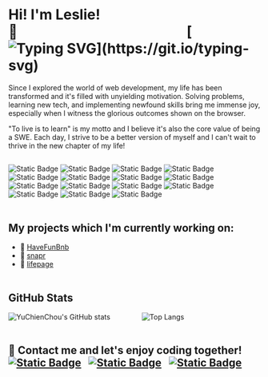 # Hi! I'm Leslie! 👋&nbsp;&nbsp;&nbsp;&nbsp;&nbsp;&nbsp;&nbsp;&nbsp;&nbsp;&nbsp;&nbsp;&nbsp;&nbsp;&nbsp;&nbsp;&nbsp;&nbsp;&nbsp;&nbsp;&nbsp;&nbsp;&nbsp;&nbsp;&nbsp;&nbsp;&nbsp;&nbsp;&nbsp;&nbsp;&nbsp;&nbsp;&nbsp;&nbsp;&nbsp;&nbsp;&nbsp;&nbsp;&nbsp;&nbsp;&nbsp;&nbsp;&nbsp;&nbsp;&nbsp;&nbsp;&nbsp;&nbsp;&nbsp;&nbsp;&nbsp;&nbsp;[![Typing SVG](https://readme-typing-svg.demolab.com?font=Fira+Code&size=16&duration=3000&pause=800&vCenter=true&width=300&height=20&lines=Welcom+to+my+github!;Let's+enjoy+coding+together!)](https://git.io/typing-svg)
Since I explored the world of web development, my life has been transformed and it's filled with unyielding motivation. Solving problems, learning new tech, and implementing newfound skills bring me immense joy, especially when I witness the glorious outcomes shown on the browser.

"To live is to learn" is my motto and I believe it's also the core value of being a SWE. Each day, I strive to be a better version of myself and I can't wait to thrive in the new chapter of my life!

## 
![Static Badge](https://img.shields.io/badge/JavaScript-%23F7DF1E?style=flat&logo=javascript&logoColor=%23FFFFFF&color=%23F7DF1E)
![Static Badge](https://img.shields.io/badge/Python-%2336B1A6?logo=Python)
![Static Badge](https://img.shields.io/badge/React-%235AC7E4?logo=React)
![Static Badge](https://img.shields.io/badge/Redux-%236D45AC?logo=Redux)
![Static Badge](https://img.shields.io/badge/Flask-%239E9E9E?logo=flask)
![Static Badge](https://img.shields.io/badge/Express-%23E77436?logo=express)
![Static Badge](https://img.shields.io/badge/Sequelize-%23C1A5C3?logo=sequelize)
![Static Badge](https://img.shields.io/badge/Sqlalchemy-%2392A15F)
![Static Badge](https://img.shields.io/badge/AWS%20S3-%230856A1?logo=Amazon%20S3)
![Static Badge](https://img.shields.io/badge/HTML5-%23CC5131?logo=html5&logoColor=%23FFFFFF)
![Static Badge](https://img.shields.io/badge/CSS3-%233B85B7?logo=css3)
![Static Badge](https://img.shields.io/badge/npm-%237BB832?logo=npm)
![Static Badge](https://img.shields.io/badge/node.js-%23254F25?logo=node.js)
![Static Badge](https://img.shields.io/badge/Git-%23B6B9AB?logo=git)
![Static Badge](https://img.shields.io/badge/Visual%20Studio-%233A8EC3?logo=visual%20studio)
<br></br>
## My projects which I'm currently working on:
- 📂 [HaveFunBnb](https://have-fun-bnb.onrender.com/) &nbsp;&nbsp;&nbsp;&nbsp;&nbsp;
- 📂 [snapr](https://snapr.onrender.com/) &nbsp;&nbsp;&nbsp;&nbsp;&nbsp;
- 📂 [lifepage](https://lifepage.onrender.com/)
<br></br>
## GitHub Stats
 ![YuChienChou's GitHub stats](https://github-readme-stats.vercel.app/api?username=YuChienChou&show_icons=true&theme=radical&hide=contribs)&nbsp;&nbsp;&nbsp;&nbsp;&nbsp;&nbsp;&nbsp;&nbsp;&nbsp;&nbsp;&nbsp;&nbsp;&nbsp;&nbsp;&nbsp;&nbsp;![Top Langs](https://github-readme-stats.vercel.app/api/top-langs/?username=YuChienChou&layout=compact)
<br></br>
## 
<h2>
🙌 Contact me and let's enjoy coding together! &nbsp;&nbsp;&nbsp;<a href="mailto:chouyuchien@gmail.com"><img alt="Static Badge" src="https://img.shields.io/badge/Email-%230C5EB1?style=social&logo=gmail"></a> &nbsp;&nbsp;<a href="https://www.linkedin.com/in/lesliechou921/"><img alt="Static Badge" src="https://img.shields.io/badge/LinkedIn-%230C5EB1?style=social&logo=linkedin"></a> &nbsp;&nbsp;<a href="https://wellfound.com/u/leslie-chou"><img alt="Static Badge" src="https://img.shields.io/badge/wellfound-%23000000?style=social&logo=AngelList"></a>
</h2>





